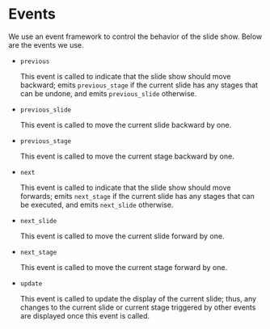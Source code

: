 Events
======

We use an event framework to control the behavior of the slide
show. Below are the events we use.

*   `previous`

	This event is called to indicate that the slide show should move
	backward; emits `previous_stage` if the current slide has any
	stages that can be undone, and emits `previous_slide` otherwise.
	
*   `previous_slide`

	This event is called to move the current slide backward by one.
	
*   `previous_stage`

	This event is called to move the current stage backward by one.
	
*   `next`

	This event is called to indicate that the slide show should move
	forwards; emits `next_stage` if the current slide has any
	stages that can be executed, and emits `next_slide` otherwise.
	
*   `next_slide`

	This event is called to move the current slide forward by one.
	
*   `next_stage`

	This event is called to move the current stage forward by one.
	
*   `update`

	This event is called to update the display of the current slide;
	thus, any changes to the current slide or current stage triggered
	by other events are displayed once this event is called.
